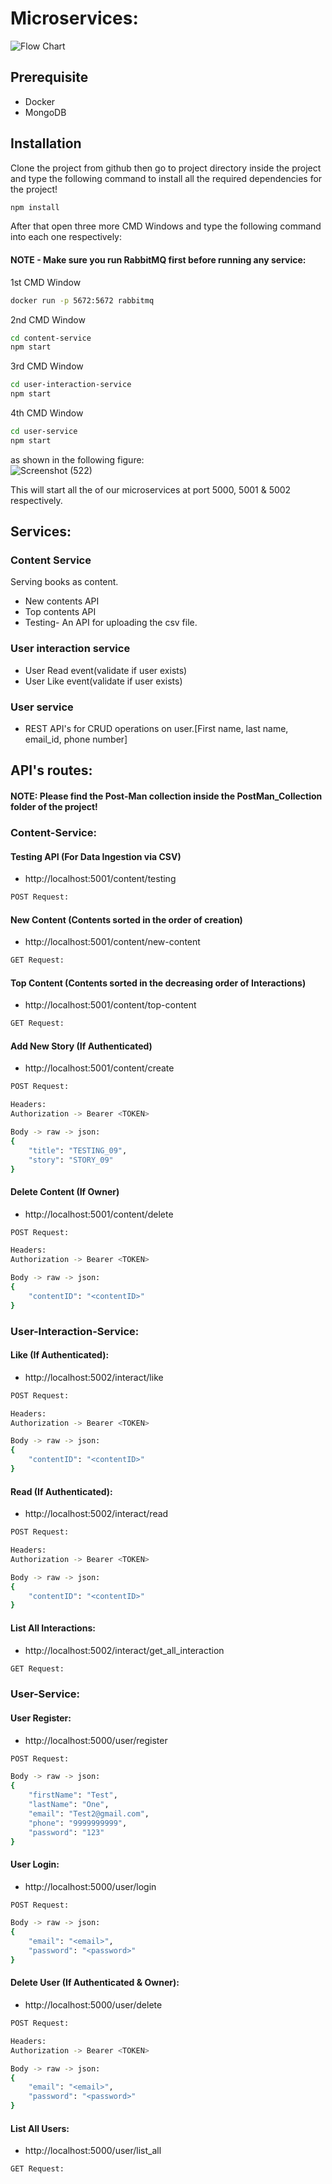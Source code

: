 # Microservices:
![Flow Chart]()

## Prerequisite
- Docker
- MongoDB

## Installation

Clone the project from github then go to project directory inside the project and type the following command to install all the required dependencies for the project!

```bash
npm install
```
After that open three more CMD Windows and type the following command into each one respectively:
#### NOTE - Make sure you run RabbitMQ first before running any service:
1st CMD Window
```bash
docker run -p 5672:5672 rabbitmq
```
2nd CMD Window
```bash
cd content-service
npm start
```
3rd CMD Window
```bash
cd user-interaction-service
npm start
```
4th CMD Window
```bash
cd user-service
npm start
```
as shown in the following figure: \
![Screenshot (522)](https://user-images.githubusercontent.com/53439436/150204383-de98f98e-1ee3-4646-8882-9ad628963c53.png)


This will start all the of our microservices at port 5000, 5001 & 5002 respectively.

## Services:

### Content Service
Serving books as content.
- New contents API
- Top contents API
- Testing- An API for uploading the csv file.

### User interaction service
- User Read event(validate if user exists) 
- User Like event(validate if user exists)

### User service
- REST API's for CRUD operations on user.[First name, last name, email_id, phone number]

## API's routes:

#### NOTE: Please find the Post-Man collection inside the PostMan_Collection folder of the project!
### Content-Service:
#### Testing API (For Data Ingestion via CSV)
- http://localhost:5001/content/testing
```bash
POST Request:
```

#### New Content (Contents sorted in the order of creation)
- http://localhost:5001/content/new-content
```bash
GET Request:
```

#### Top Content (Contents sorted in the decreasing order of Interactions)
- http://localhost:5001/content/top-content
```bash
GET Request:
```

#### Add New Story (If Authenticated)
- http://localhost:5001/content/create
```bash
POST Request:

Headers:
Authorization -> Bearer <TOKEN>

Body -> raw -> json:
{
    "title": "TESTING_09",
    "story": "STORY_09"
}
```

#### Delete Content (If Owner)
- http://localhost:5001/content/delete
```bash
POST Request:

Headers:
Authorization -> Bearer <TOKEN>

Body -> raw -> json:
{
    "contentID": "<contentID>"
}
```

### User-Interaction-Service:
#### Like (If Authenticated):
- http://localhost:5002/interact/like
```bash
POST Request:

Headers:
Authorization -> Bearer <TOKEN>

Body -> raw -> json:
{
    "contentID": "<contentID>"
}
```

#### Read (If Authenticated):
- http://localhost:5002/interact/read
```bash
POST Request:

Headers:
Authorization -> Bearer <TOKEN>

Body -> raw -> json:
{
    "contentID": "<contentID>"
}
```

#### List All Interactions:
- http://localhost:5002/interact/get_all_interaction
```bash
GET Request:
```

### User-Service:
#### User Register:
- http://localhost:5000/user/register
```bash
POST Request:

Body -> raw -> json:
{
    "firstName": "Test",
    "lastName": "One",
    "email": "Test2@gmail.com",
    "phone": "9999999999",
    "password": "123"
}
```
#### User Login:
- http://localhost:5000/user/login
```bash
POST Request:

Body -> raw -> json:
{
    "email": "<email>",
    "password": "<password>"
}
```
#### Delete User (If Authenticated & Owner):
- http://localhost:5000/user/delete
```bash
POST Request:

Headers:
Authorization -> Bearer <TOKEN>

Body -> raw -> json:
{
    "email": "<email>",
    "password": "<password>"
}
```
#### List All Users:
- http://localhost:5000/user/list_all
```bash
GET Request:
```